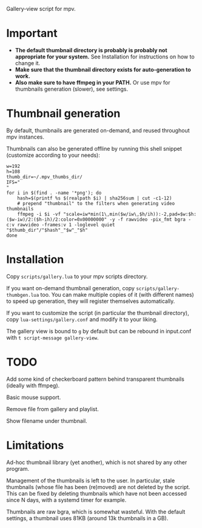 Gallery-view script for mpv.

# Important

* **The default thumbnail directory is probably is probably not appropriate for your system.** See Installation for instructions on how to change it.
* **Make sure that the thumbnail directory exists for auto-generation to work.**
* **Also make sure to have ffmpeg in your PATH.** Or use mpv for thumbnails generation (slower), see settings.

# Thumbnail generation

By default, thumbnails are generated on-demand, and reused throughout mpv instances.

Thumbnails can also be generated offline by running this shell snippet (customize according to your needs):
```
w=192
h=108
thumb_dir=~/.mpv_thumbs_dir/
IFS="
"
for i in $(find . -name '*png'); do
    hash=$(printf %s $(realpath $i) | sha256sum | cut -c1-12)
    # prepend "thumbnail" to the filters when generating video thumbnails
    ffmpeg -i $i -vf "scale=iw*min(1\,min($w/iw\,$h/ih)):-2,pad=$w:$h:($w-iw)/2:($h-ih)/2:color=0x00000000" -y -f rawvideo -pix_fmt bgra -c:v rawvideo -frames:v 1 -loglevel quiet "$thumb_dir"/"$hash"_"$w"_"$h"
done
```

# Installation 

Copy `scripts/gallery.lua` to your mpv scripts directory. 

If you want on-demand thumbnail generation, copy `scripts/gallery-thumbgen.lua` too. You can make multiple copies of it (with different names) to speed up generation, they will register themselves automatically.

If you want to customize the script (in particular the thumbnail directory), copy `lua-settings/gallery.conf` and modify it to your liking.

The gallery view is bound to `g` by default but can be rebound in input.conf with `t script-message gallery-view`.

# TODO

Add some kind of checkerboard pattern behind transparent thumbnails (ideally with ffmpeg).

Basic mouse support.

Remove file from gallery and playlist.

Show filename under thumbnail.

# Limitations

Ad-hoc thumbnail library (yet another), which is not shared by any other program.

Management of the thumbnails is left to the user. In particular, stale thumbnails (whose file has been (re)moved) are not deleted by the script. This can be fixed by deleting thumbnails which have not been accessed since N days, with a systemd timer for example.

Thumbnails are raw bgra, which is somewhat wasteful. With the default settings, a thumbnail uses 81KB (around 13k thumbnails in a GB).
